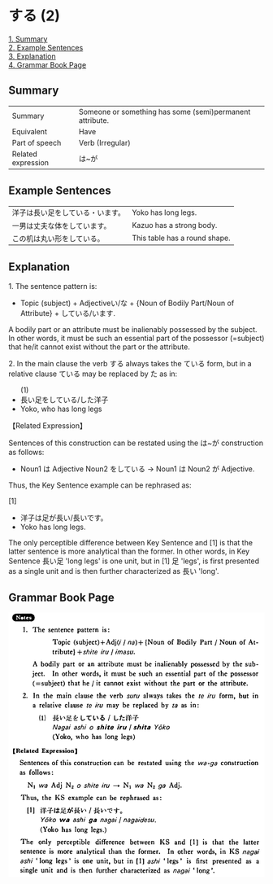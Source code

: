 # する (2)

[1. Summary](#summary)<br>
[2. Example Sentences](#example-sentences)<br>
[3. Explanation](#explanation)<br>
[4. Grammar Book Page](#grammar-book-page)<br>


## Summary

<table><tr>   <td>Summary</td>   <td>Someone or something has some (semi)permanent attribute.</td></tr><tr>   <td>Equivalent</td>   <td>Have</td></tr><tr>   <td>Part of speech</td>   <td>Verb (Irregular)</td></tr><tr>   <td>Related expression</td>   <td>は~が</td></tr></table>

## Example Sentences

<table><tr>   <td>洋子は長い足をしている・います。</td>   <td>Yoko has long legs.</td></tr><tr>   <td>一男は丈夫な体をしています。</td>   <td>Kazuo has a strong body.</td></tr><tr>   <td>この机は丸い形をしている。</td>   <td>This table has a round shape.</td></tr></table>

## Explanation

<p>1. The sentence pattern is:</p>  <ul> <li>Topic (subject) + Adjectiveい/な + {Noun of Bodily Part/Noun of Attribute} + <span class="cloze">している</span>/<span class="cloze">います</span>.</li> </ul>  <p>A bodily part or an attribute must be inalienably possessed by the subject. In other words, it must be such an essential part of the possessor (=subject) that he/it cannot exist without the part or the attribute.</p>  <p>2. In the main clause the verb <span class="cloze">する</span> always takes the ている form, but in a relative clause ている may be replaced by た as in:</p>  <ul>(1) <li>長い足を<span class="cloze">している</span>/した</span>洋子</li> <li>Yoko, who has long legs</li> </ul>  <p>【Related Expression】</p>  <p>Sentences of this construction can be restated using the は~が construction as follows:</p>  <ul> <li>Noun1 は Adjective Noun2 を<span class="cloze">している</span> → Noun1 は Noun2 が Adjective.</li> </ul>  <p>Thus, the Key Sentence example can be rephrased as:</p>  <p>[1]</p>  <ul> <li>洋子は足が長い/長いです。</li> <li>Yoko has long legs.</li> </ul>  <p>The only perceptible difference between Key Sentence and [1] is that the latter sentence is more analytical than the former. In other words, in Key Sentence 長い足 'long legs' is one unit, but in [1] 足 'legs', is first presented as a single unit and is then further characterized as 長い 'long'.</p>

## Grammar Book Page

![](../img/Basicする2.png)

